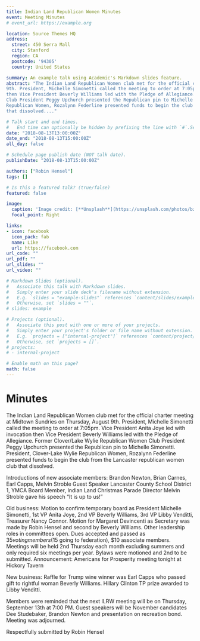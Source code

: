 ```yaml
---
title: Indian Land Republican Women Minutes
event: Meeting Minutes
# event_url: https://example.org

location: Source Themes HQ
address:
  street: 450 Serra Mall
  city: Stanford
  region: CA
  postcode: '94305'
  country: United States

summary: An example talk using Academic's Markdown slides feature.
abstract: "The Indian Land Republican Women club met for the official charter meeting at Midtown Sundries on Thursday, August
9th. President, Michelle Simonetti called the meeting to order at 7:05pm. Vice President Anita Joye led with invocation
then Vice President Beverly Williams led with the Pledge of Allegiance. Former Clover/Lake Wylie Republican Women
Club President Peggy Upchurch presented the Republican pin to Michelle Simonetti. President, Clover-Lake Wylie
Republican Women, Rozalynn Federline presented funds to begin the club from the Lancaster republican women club
that dissolved...."

# Talk start and end times.
#   End time can optionally be hidden by prefixing the line with `#`.September 2018
date: "2018-08-13T13:00:00Z"
date_end: "2018-08-13T15:00:00Z"
all_day: false

# Schedule page publish date (NOT talk date).
publishDate: "2018-08-13T15:00:00Z"

authors: ["Robin Hensel"]
tags: []

# Is this a featured talk? (true/false)
featured: false

image:
  caption: 'Image credit: [**Unsplash**](https://unsplash.com/photos/bzdhc5b3Bxs)'
  focal_point: Right

links:
- icon: facebook
  icon_pack: fab
  name: Like
  url: https://facebook.com
url_code: ""
url_pdf: ""
url_slides: ""
url_video: ""

# Markdown Slides (optional).
#   Associate this talk with Markdown slides.
#   Simply enter your slide deck's filename without extension.
#   E.g. `slides = "example-slides"` references `content/slides/example-slides.md`.
#   Otherwise, set `slides = ""`.
# slides: example

# Projects (optional).
#   Associate this post with one or more of your projects.
#   Simply enter your project's folder or file name without extension.
#   E.g. `projects = ["internal-project"]` references `content/project/deep-learning/index.md`.
#   Otherwise, set `projects = []`.
# projects:
# - internal-project

# Enable math on this page?
math: false
---
```


# Minutes

The Indian Land Republican Women club met for the official charter meeting at Midtown Sundries on Thursday, August
9th. President, Michelle Simonetti called the meeting to order at 7:05pm. Vice President Anita Joye led with invocation
then Vice President Beverly Williams led with the Pledge of Allegiance. Former Clover/Lake Wylie Republican Women
Club President Peggy Upchurch presented the Republican pin to Michelle Simonetti. President, Clover-Lake Wylie
Republican Women, Rozalynn Federline presented funds to begin the club from the Lancaster republican women club
that dissolved.

Introductions of new associate members: Brandon Newton, Brian Carnes, Earl Capps, Melvin Stroble
Guest Speaker Lancaster County School District 1, YMCA Board Member, Indian Land Christmas Parade Director
Melvin Stroble gave his speech “It is up to us!”

Old business: Motion to confirm temporary board as President Michelle Simonetti, 1st VP Anita Joye, 2nd VP Beverly
Williams, 3rd VP Libby Venditti, Treasurer Nancy Connor. Motion for Margaret Devincenti as Secretary was made by
Robin Hensel and second by Beverly Williams. Other leadership roles in committees open. Dues accepted and passed
as $35 voting members ($15 going to federation), $10 associate members. Meetings will be held 2nd Thursday each
month excluding summers and only required six meetings per year. Bylaws were motioned and 2nd to be submitted.
Announcement: Americans for Prosperity meeting tonight at Hickory Tavern

New business: Raffle for Trump wine winner was Earl Capps who passed gift to rightful woman Beverly Williams.
Hillary Clinton TP prize awarded to Libby Venditti.

Members were reminded that the next ILRW meeting will be on Thursday, September 13th at 7:00 PM. Guest speakers
will be November candidates Dee Studebaker, Brandon Newton and presentation on recreation bond. Meeting was
adjourned.

Respectfully submitted by Robin Hensel